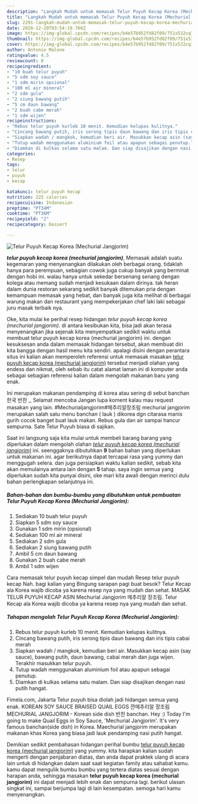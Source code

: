 ```yaml
---
description: "Langkah Mudah untuk memasak Telur Puyuh Kecap Korea (Mechurial Jangjorim), Sempurna"
title: "Langkah Mudah untuk memasak Telur Puyuh Kecap Korea (Mechurial Jangjorim), Sempurna"
slug: 2291-langkah-mudah-untuk-memasak-telur-puyuh-kecap-korea-mechurial-jangjorim-sempurna
date: 2020-12-20T03:54:19.766Z
image: https://img-global.cpcdn.com/recipes/b4e57b952fd82f09/751x532cq70/telur-puyuh-kecap-korea-mechurial-jangjorim-foto-resep-utama.jpg
thumbnail: https://img-global.cpcdn.com/recipes/b4e57b952fd82f09/751x532cq70/telur-puyuh-kecap-korea-mechurial-jangjorim-foto-resep-utama.jpg
cover: https://img-global.cpcdn.com/recipes/b4e57b952fd82f09/751x532cq70/telur-puyuh-kecap-korea-mechurial-jangjorim-foto-resep-utama.jpg
author: Antonio Malone
ratingvalue: 4.5
reviewcount: 8
recipeingredient:
- "10 buah telur puyuh"
- "5 sdm soy sauce"
- "1 sdm mirin opsional"
- "100 ml air mineral"
- "2 sdm gula"
- "2 siung bawang putih"
- "5 cm daun bawang"
- "2 buah cabe merah"
- "1 sdm wijen"
recipeinstructions:
- "Rebus telur puyuh kurleb 10 menit. Kemudian kelupas kulitnya."
- "Cincang bawang putih, iris serong tipis daun bawang dan iris tipis cabai merah"
- "Siapkan wadah / mangkok, kemudian beri air. Masukkan kecap asin (say sauce), bawang putih, daun bawang, cabai merah dan juga wijen. Terakhir masukkan telur puyuh."
- "Tutup wadah menggunakan aluminium foil atau apapun sebagai penutup."
- "Diamkan di kulkas selama satu malam. Dan siap disajikan dengan nasi putih hangat."
categories:
- Resep
tags:
- telur
- puyuh
- kecap

katakunci: telur puyuh kecap 
nutrition: 225 calories
recipecuisine: Indonesian
preptime: "PT34M"
cooktime: "PT36M"
recipeyield: "2"
recipecategory: Dessert

---
```



![Telur Puyuh Kecap Korea (Mechurial Jangjorim)](https://img-global.cpcdn.com/recipes/b4e57b952fd82f09/751x532cq70/telur-puyuh-kecap-korea-mechurial-jangjorim-foto-resep-utama.jpg)

<b><i>telur puyuh kecap korea (mechurial jangjorim)</i></b>, Memasak adalah suatu kegemaran yang menyenangkan dilakukan oleh berbagai orang. tidaklah hanya para perempuan, sebagian cowok juga cukup banyak yang berminat dengan hobi ini. walau hanya untuk sekedar bersenang senang dengan kolega atau memang sudah menjadi kesukaan dalam dirinya. tak heran dalam dunia restoran sekarang sedikit banyak ditemukan pria dengan kemampuan memasak yang hebat, dan banyak juga kita melihat di berbagai warung makan dan restaurant yang mempekerjakan chef laki laki sebagai juru masak terbaik nya.

Oke, kita mulai ke perihal resep hidangan <i>telur puyuh kecap korea (mechurial jangjorim)</i>. di antara kesibukan kita, bisa jadi akan terasa menyenangkan jika sejenak kita menyempatkan sedikit waktu untuk membuat telur puyuh kecap korea (mechurial jangjorim) ini. dengan kesuksesan anda dalam memasak hidangan tersebut, akan membuat diri kita bangga dengan hasil menu kita sendiri. apalagi disini dengan perantara situs ini kalian akan memperoleh referensi untuk memasak masakan <u>telur puyuh kecap korea (mechurial jangjorim)</u> tersebut menjadi olahan yang endess dan nikmat, oleh sebab itu catat alamat laman ini di komputer anda sebagai sebagian referensi kalian dalam mengolah makanan baru yang enak.

Ini merupakan makanan pendamping di korea atau sering di sebut banchan 한국 반찬 ,, Selamat mencoba Jangan lupa koment kalau mau request masakan yang lain. #Mechurialjangjorim#메추리알장조림 mechurial jangjorim merupakan salah satu menu banchan ( lauk ) dikorea dgn citarasa manis gurih cocok banget buat lauk makan. Rebus gula dan air sampai hancur sempurna. Sate Telur Puyuh biasa di sajikan.


Saat ini langsung saja kita mulai untuk membeli barang barang yang diperlukan dalam mengolah olahan <u><i>telur puyuh kecap korea (mechurial jangjorim)</i></u> ini. seenggaknya dibutuhkan <b>9</b> bahan bahan yang diperlukan untuk makanan ini. agar berikutnya dapat tercapai rasa yang yummy dan menggugah selera. dan juga persiapkan waktu kalian sedikit, sebab kita akan memulainya antara lain dengan <b>5</b> tahap. saya ingin semua yang diperlukan sudah kita punyai disini, oke mari kita awali dengan merinci dulu bahan perlengkapan selanjutnya ini.

<!--inarticleads1-->

##### Bahan-bahan dan bumbu-bumbu yang dibutuhkan untuk pembuatan Telur Puyuh Kecap Korea (Mechurial Jangjorim):

1. Sediakan 10 buah telur puyuh
1. Siapkan 5 sdm soy sauce
1. Gunakan 1 sdm mirin (opsional)
1. Sediakan 100 ml air mineral
1. Sediakan 2 sdm gula
1. Sediakan 2 siung bawang putih
1. Ambil 5 cm daun bawang
1. Gunakan 2 buah cabe merah
1. Ambil 1 sdm wijen


Cara memasak telur puyuh kecap simpel dan mudah Resep telur puyuh kecap Nah. bagi kalian yang Bingung sarapan pagi buat besok? Telur Kecap ala Korea wajib dicoba ya karena resep nya yang mudah dan sehat. MASAK TELUR PUYUH KECAP ASIN Mechurial Jangjorim 메추리알 장조림. Telur Kecap ala Korea wajib dicoba ya karena resep nya yang mudah dan sehat. 

<!--inarticleads2-->

##### Tahapan mengolah Telur Puyuh Kecap Korea (Mechurial Jangjorim):

1. Rebus telur puyuh kurleb 10 menit. Kemudian kelupas kulitnya.
1. Cincang bawang putih, iris serong tipis daun bawang dan iris tipis cabai merah
1. Siapkan wadah / mangkok, kemudian beri air. Masukkan kecap asin (say sauce), bawang putih, daun bawang, cabai merah dan juga wijen. Terakhir masukkan telur puyuh.
1. Tutup wadah menggunakan aluminium foil atau apapun sebagai penutup.
1. Diamkan di kulkas selama satu malam. Dan siap disajikan dengan nasi putih hangat.


Fimela.com, Jakarta Telur puyuh bisa diolah jadi hidangan semua yang enak. KOREAN SOY SAUCE BRAISED QUAIL EGGS 깐메추리알 장조림 MECHURIAL JANGJORIM - Korean side dish 반찬 banchan. Hey :) Today I&#39;m going to make Quail Eggs in Soy Sauce, &#39;Mechurial Jangjorim&#39;. It&#39;s very famous banchan(side dish) in Korea. Maechurial jangjorim merupakan makanan khas Korea yang biasa jadi lauk pendamping nasi putih hangat. 

Demikian sedikit pembahasan hidangan perihal bumbu <u>telur puyuh kecap korea (mechurial jangjorim)</u> yang yummy. kita harapkan kalian sudah mengerti dengan penjabaran diatas, dan anda dapat praktek ulang di acara lain untuk di hidangkan dalam saat saat kegiatan family atau sahabat kamu. kamu dapat mengulik bumbu bumbu yang tertera diatas sesuai dengan harapan anda, sehingga masakan <b>telur puyuh kecap korea (mechurial jangjorim)</b> ini dapat menjadi lebih enak dan sempurna lagi. berikut ulasan singkat ini, sampai berjumpa lagi di lain kesempatan. semoga hari kamu menyenangkan.
